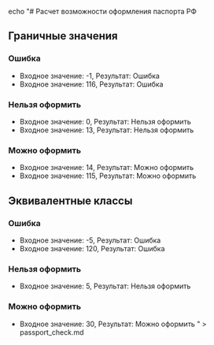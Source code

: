 echo "# Расчет возможности оформления паспорта РФ

## Граничные значения

### Ошибка
- Входное значение: -1, Результат: Ошибка
- Входное значение: 116, Результат: Ошибка

### Нельзя оформить
- Входное значение: 0, Результат: Нельзя оформить
- Входное значение: 13, Результат: Нельзя оформить

### Можно оформить
- Входное значение: 14, Результат: Можно оформить
- Входное значение: 115, Результат: Можно оформить

## Эквивалентные классы

### Ошибка
- Входное значение: -5, Результат: Ошибка
- Входное значение: 120, Результат: Ошибка

### Нельзя оформить
- Входное значение: 5, Результат: Нельзя оформить

### Можно оформить
- Входное значение: 30, Результат: Можно оформить
" > passport_check.md
